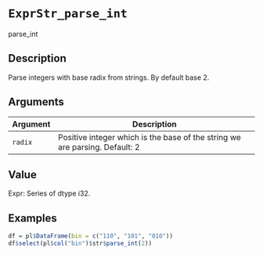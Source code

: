 # `ExprStr_parse_int`

parse_int


## Description

Parse integers with base radix from strings.
 By default base 2.


## Arguments

Argument      |Description
------------- |----------------
`radix`     |     Positive integer which is the base of the string we are parsing. Default: 2


## Value

Expr: Series of dtype i32.


## Examples

```r
df = pl$DataFrame(bin = c("110", "101", "010"))
df$select(pl$col("bin")$str$parse_int(2))
```


